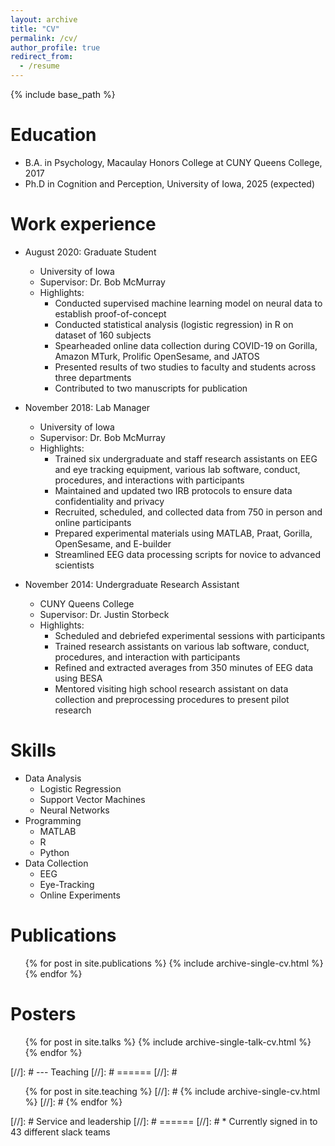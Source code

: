 ```yaml
---
layout: archive
title: "CV"
permalink: /cv/
author_profile: true
redirect_from:
  - /resume
---
```


{% include base_path %}

Education
======
* B.A. in Psychology, Macaulay Honors College at CUNY Queens College, 2017
* Ph.D in Cognition and Perception, University of Iowa, 2025 (expected)

Work experience
======
* August 2020: Graduate Student
  * University of Iowa
  * Supervisor: Dr. Bob McMurray
  * Highlights:
    * Conducted supervised machine learning model on neural data to establish proof-of-concept
    * Conducted statistical analysis (logistic regression) in R on dataset of 160 subjects
    * Spearheaded online data collection during COVID-19 on Gorilla, Amazon MTurk, Prolific OpenSesame, and JATOS
    * Presented results of two studies to faculty and students across three departments
    * Contributed to two manuscripts for publication
 
* November 2018: Lab Manager
  * University of Iowa
  * Supervisor: Dr. Bob McMurray
  * Highlights: 
    * Trained six undergraduate and staff research assistants on EEG and eye tracking equipment, various lab software, conduct, procedures, and interactions with participants
    * Maintained and updated two IRB protocols to ensure data confidentiality and privacy
    * Recruited, scheduled, and collected data from 750 in person and online participants
    * Prepared experimental materials using MATLAB, Praat, Gorilla, OpenSesame, and E-builder
    * Streamlined EEG data processing scripts for novice to advanced scientists

* November 2014: Undergraduate Research Assistant
  * CUNY Queens College
  * Supervisor: Dr. Justin Storbeck 
  * Highlights: 
    * Scheduled and debriefed experimental sessions with participants
    * Trained research assistants on various lab software, conduct, procedures, and interaction with participants
    * Refined and extracted averages from 350 minutes of EEG data using BESA 
    * Mentored visiting high school research assistant on data collection and preprocessing procedures to present pilot research 

Skills
======
* Data Analysis
  * Logistic Regression
  * Support Vector Machines 
  * Neural Networks
* Programming
  * MATLAB 
  * R
  * Python
* Data Collection 
  * EEG
  * Eye-Tracking
  * Online Experiments 

Publications
======
  <ul>{% for post in site.publications %}
    {% include archive-single-cv.html %}
  {% endfor %}</ul>
  
Posters
======
  <ul>{% for post in site.talks %}
    {% include archive-single-talk-cv.html %}
  {% endfor %}</ul>
  
[//]: # --- Teaching
[//]: # ======
[//]: #   <ul>{% for post in site.teaching %}
[//]: #     {% include archive-single-cv.html %}
[//]: #   {% endfor %}</ul>
  
[//]: # Service and leadership
[//]: # ======
[//]: # * Currently signed in to 43 different slack teams
